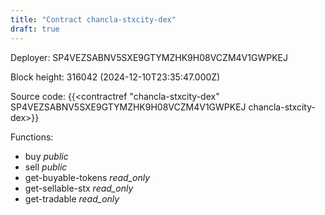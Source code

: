 ```yaml
---
title: "Contract chancla-stxcity-dex"
draft: true
---
```

Deployer: SP4VEZSABNV5SXE9GTYMZHK9H08VCZM4V1GWPKEJ


 



Block height: 316042 (2024-12-10T23:35:47.000Z)

Source code: {{<contractref "chancla-stxcity-dex" SP4VEZSABNV5SXE9GTYMZHK9H08VCZM4V1GWPKEJ chancla-stxcity-dex>}}

Functions:

* buy _public_
* sell _public_
* get-buyable-tokens _read_only_
* get-sellable-stx _read_only_
* get-tradable _read_only_
